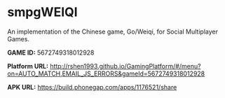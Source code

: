 smpgWEIQI
=========

An implementation of the Chinese game, Go/Weiqi, for Social Multiplayer Games.

**GAME ID:** 5672749318012928

**Platform URL:** http://rshen1993.github.io/GamingPlatform/#/menu?on=AUTO_MATCH,EMAIL_JS_ERRORS&gameId=5672749318012928

**APK URL:** https://build.phonegap.com/apps/1176521/share
